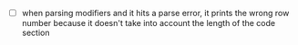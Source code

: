- [ ] when parsing modifiers and it hits a parse error, it prints the wrong row number because it doesn't take into account the length of the code section

